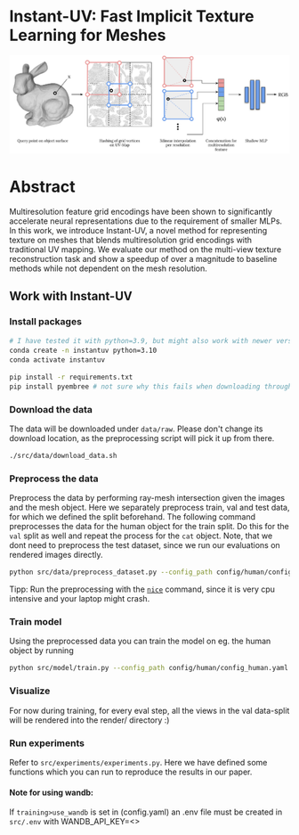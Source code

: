# Instant-UV: Fast Implicit Texture Learning for Meshes
![Architecture](./arch-fig.png)

# Abstract 
Multiresolution feature grid encodings have been shown to significantly accelerate neural representations due to the requirement of smaller MLPs. In this work, we introduce Instant-UV, a novel method for representing texture on meshes that blends multiresolution grid encodings with traditional UV mapping. We evaluate our method on the multi-view texture reconstruction task and show a speedup of over a magnitude to baseline methods while not dependent on the mesh resolution.

## Work with Instant-UV

### Install packages

```bash
# I have tested it with python=3.9, but might also work with newer version
conda create -n instantuv python=3.10
conda activate instantuv
```

```bash
pip install -r requirements.txt
pip install pyembree # not sure why this fails when downloading through requirements.txt
```

### Download the data
The data will be downloaded under `data/raw`. Please don't change its download location, as the preprocessing script will pick it up from there. 
```bash
./src/data/download_data.sh
```

### Preprocess the data
Preprocess the data by performing ray-mesh intersection given the images and the mesh object. Here we separately preprocess train, val and test data, for which we defined the split beforehand. The following command preprocesses the data for the human object for the train split. Do this for the `val` split as well and repeat the process for the `cat` object. Note, that we dont need to preprocess the test dataset, since we run our evaluations on rendered images directly.
```bash
python src/data/preprocess_dataset.py --config_path config/human/config_human.yaml --split train
```
Tipp: Run the preprocessing with the [`nice`](https://man7.org/linux/man-pages/man2/nice.2.html) command, since it is very cpu intensive and your laptop might crash. 


### Train model
Using the preprocessed data you can train the model on eg. the human object by running
```bash
python src/model/train.py --config_path config/human/config_human.yaml
```

### Visualize
For now during training, for every eval step, all the views in the val data-split will be rendered into the render/ directory :)

### Run experiments

Refer to `src/experiments/experiments.py`. Here we have defined some functions which you can run to reproduce the results in our paper. 
#### Note for using wandb:
If `training>use_wandb` is set in (config.yaml) an .env file must be created in `src/.env` with WANDB_API_KEY=<<your-key>>

